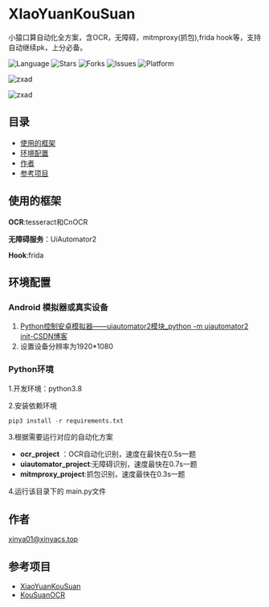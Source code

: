 # XIaoYuanKouSuan

小猿口算自动化全方案，含OCR，无障碍，mitmproxy(抓包),frida hook等，支持自动继续pk，上分必备。

![Language](https://img.shields.io/badge/language-python-blue?logo=python)
![Stars](https://img.shields.io/github/stars/xinyacs/XiaoYuan_Calculation_Automation.svg)
![Forks](https://img.shields.io/github/forks/xinyacs/XiaoYuan_Calculation_Automation.svg)
![Issues](https://img.shields.io/github/issues/xinyacs/XiaoYuan_Calculation_Automation.svg)
![Platform](https://img.shields.io/badge/platform-Android-green?logo=android)



![zxad ](sadas )

![zxad ](sadas )

## 目录

- [使用的框架](#使用的框架)
- [环境配置](#环境配置)
- [作者](#作者)
- [参考项目](#参考项目)

## 使用的框架

**OCR**:tesseract和CnOCR

**无障碍服务**：UiAutomator2

**Hook**:frida

## 环境配置

### Android 模拟器或真实设备

1. [Python控制安卓模拟器——uiautomator2模块_python -m uiautomator2 init-CSDN博客](https://blog.csdn.net/AZURE060606/article/details/137265580)
2. 设置设备分辨率为1920*1080


### Python环境
 1.开发环境：python3.8

 2.安装依赖环境

```python
pip3 install -r requirements.txt
```

3.根据需要运行对应的自动化方案

-  **ocr_project** ：OCR自动化识别，速度在最快在0.5s一题
- **uiautomator_project**:无障碍识别，速度最快在0.7s一题
- **mitmproxy_project**:抓包识别，速度最快在0.3s一题

4.运行该目录下的 main.py文件

## 作者
xinya01@xinyacs.top

## 参考项目

- [XiaoYuanKouSuan](https://github.com/cr4n5/XiaoYuanKouSuan)
- [KouSuanOCR](https://github.com/extrant/KouSuanOCR)

